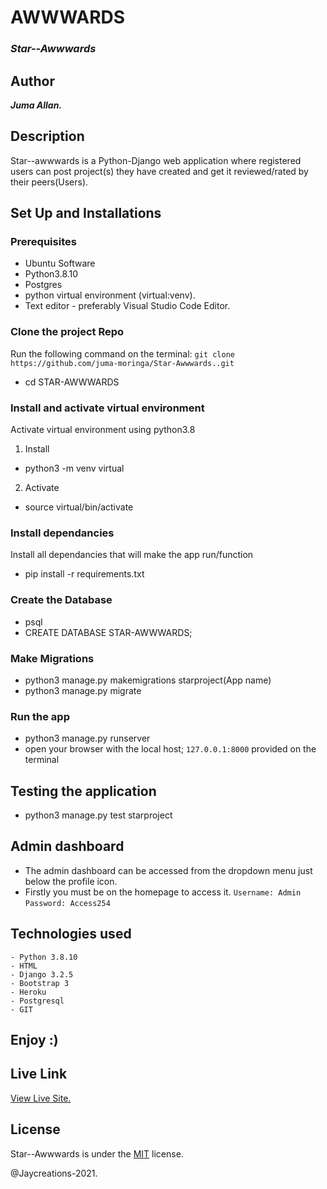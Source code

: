 # AWWWARDS
### ***Star--Awwwards***

## Author
***Juma Allan.***

## Description
Star--awwwards is a Python-Django web application where registered users can post project(s) they have created and get it reviewed/rated by their peers(Users).


## Set Up and Installations

### Prerequisites
 - Ubuntu Software
 - Python3.8.10
 - Postgres
 - python virtual environment (virtual:venv).
 - Text editor - preferably Visual Studio Code Editor.

### Clone the  project Repo
Run the following command on the terminal:
`git clone https://github.com/juma-moringa/Star-Awwwards..git`
* cd STAR-AWWWARDS

###  Install and activate virtual environment
Activate virtual environment using python3.8 
1. Install
* python3 -m venv virtual
2. Activate
* source virtual/bin/activate

### Install dependancies
Install  all dependancies that will make the app run/function
* pip install -r requirements.txt

### Create the Database
* psql
* CREATE DATABASE STAR-AWWWARDS;

### Make Migrations
* python3 manage.py makemigrations starproject(App name)
* python3 manage.py migrate

### Run the app
* python3 manage.py runserver
* open your browser with the local host; `127.0.0.1:8000` provided on the terminal

## Testing the application
* python3 manage.py test starproject

## Admin dashboard
* The admin dashboard can be accessed from the dropdown menu just below the profile icon.
* Firstly you must be on the homepage to access it.
`Username: Admin`
`Password: Access254`

## Technologies used
    - Python 3.8.10
    - HTML
    - Django 3.2.5
    - Bootstrap 3
    - Heroku
    - Postgresql
    - GIT

## Enjoy :)


## Live Link

[View Live Site.]()

## License

Star--Awwwards is under the [MIT](LICENSE) license.

@Jaycreations-2021.